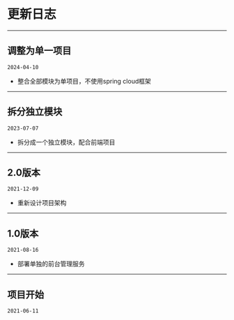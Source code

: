 # 更新日志

****
## 调整为单一项目
`2024-04-10`
- 整合全部模块为单项目，不使用spring cloud框架

****
## 拆分独立模块
`2023-07-07`
- 拆分成一个独立模块，配合前端项目

****
## 2.0版本

`2021-12-09`
- 重新设计项目架构
****
## 1.0版本

`2021-08-16`
- 部署单独的前台管理服务
****
## 项目开始

`2021-06-11`